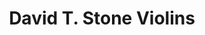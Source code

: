 ---
title: "David T. Stone Violins"
url: /seattle/david-t-stone-violins/
shop: musical instrument
---